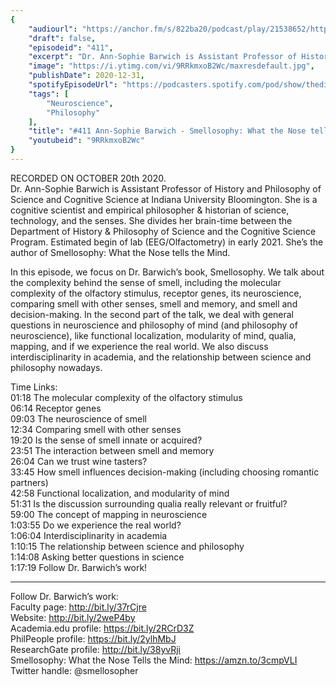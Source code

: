 ```yaml
---
{
	"audiourl": "https://anchor.fm/s/822ba20/podcast/play/21538652/https%3A%2F%2Fd3ctxlq1ktw2nl.cloudfront.net%2Fstaging%2F2020-9-23%2F6b39742a-e2d7-c130-dcaa-f0147699e169.m4a",
	"draft": false,
	"episodeid": "411",
	"excerpt": "Dr. Ann-Sophie Barwich is Assistant Professor of History and Philosophy of Science and Cognitive Science at Indiana University Bloomington. She is a cognitive scientist and empirical philosopher & historian of science, technology, and the senses. She divides her brain-time between the Department of History & Philosophy of Science and the Cognitive Science Program. Estimated begin of lab (EEG/Olfactometry) in early 2021. She’s the author of Smellosophy: What the Nose tells the Mind.",
	"image": "https://i.ytimg.com/vi/9RRkmxoB2Wc/maxresdefault.jpg",
	"publishDate": 2020-12-31,
	"spotifyEpisodeUrl": "https://podcasters.spotify.com/pod/show/thedissenter/episodes/411-Ann-Sophie-Barwich---Smellosophy-What-the-Nose-tells-the-Mind-elfqcs",
	"tags": [
		"Neuroscience",
		"Philosophy"
	],
	"title": "#411 Ann-Sophie Barwich - Smellosophy: What the Nose tells the Mind",
	"youtubeid": "9RRkmxoB2Wc"
}
---
```

RECORDED ON OCTOBER 20th 2020.  
Dr. Ann-Sophie Barwich is Assistant Professor of History and Philosophy of Science and Cognitive Science at Indiana University Bloomington. She is a cognitive scientist and empirical philosopher & historian of science, technology, and the senses. She divides her brain-time between the Department of History & Philosophy of Science and the Cognitive Science Program. Estimated begin of lab (EEG/Olfactometry) in early 2021. She’s the author of Smellosophy: What the Nose tells the Mind.

In this episode, we focus on Dr. Barwich’s book, Smellosophy. We talk about the complexity behind the sense of smell, including the molecular complexity of the olfactory stimulus, receptor genes, its neuroscience, comparing smell with other senses, smell and memory, and smell and decision-making. In the second part of the talk, we deal with general questions in neuroscience and philosophy of mind (and philosophy of neuroscience), like functional localization, modularity of mind, qualia, mapping, and if we experience the real world. We also discuss interdisciplinarity in academia, and the relationship between science and philosophy nowadays.

Time Links:  
<time>01:18</time> The molecular complexity of the olfactory stimulus  
<time>06:14</time> Receptor genes  
<time>09:03</time> The neuroscience of smell  
<time>12:34</time> Comparing smell with other senses  
<time>19:20</time> Is the sense of smell innate or acquired?  
<time>23:51</time> The interaction between smell and memory  
<time>26:04</time> Can we trust wine tasters?  
<time>33:45</time> How smell influences decision-making (including choosing romantic partners)  
<time>42:58</time> Functional localization, and modularity of mind  
<time>51:31</time> Is the discussion surrounding qualia really relevant or fruitful?  
<time>59:00</time> The concept of mapping in neuroscience  
<time>1:03:55</time> Do we experience the real world?  
<time>1:06:04</time> Interdisciplinarity in academia  
<time>1:10:15</time> The relationship between science and philosophy  
<time>1:14:08</time> Asking better questions in science  
<time>1:17:19</time> Follow Dr. Barwich’s work!

---

Follow Dr. Barwich’s work:  
Faculty page: http://bit.ly/37rCjre  
Website: http://bit.ly/2weP4by  
Academia.edu profile: https://bit.ly/2RCrD3Z  
PhilPeople profile: https://bit.ly/2ylhMbJ  
ResearchGate profile: http://bit.ly/38yvRji  
Smellosophy: What the Nose Tells the Mind: https://amzn.to/3cmpVLI  
Twitter handle: @smellosopher
